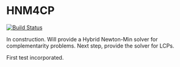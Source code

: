 # HNM4CP

[![Build Status](https://github.com/vepiteski/HNM4CP.jl/actions/workflows/CI.yml/badge.svg?branch=main)](https://github.com/vepiteski/HNM4CP.jl/actions/workflows/CI.yml?query=branch%3Amain)

In construction. Will provide a Hybrid Newton-Min solver for complementarity problems. Next step, provide the solver for LCPs.

First test incorporated.

